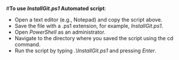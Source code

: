 #**To use *InstallGit.ps1* Automated script**:

- Open a text editor (e.g., Notepad) and copy the script above.
- Save the file with a .ps1 extension, for example, *InstallGit.ps1*.
- Open *PowerShell* as an administrator.
- Navigate to the directory where you saved the script using the cd command.
- Run the script by typing *.\InstallGit.ps1* and pressing *Enter*.
